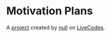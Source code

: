 # Motivation Plans
A [project](https://livecodes.io/?x=https://github.com/karimhatemhosny/motivation-plans/tree/gh-pages/src) created by [null](https://github.com/karimhatemhosny) on [LiveCodes](https://livecodes.io).